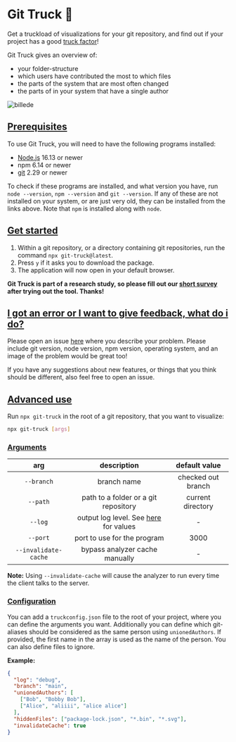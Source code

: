 # Git Truck 🚛

Get a truckload of visualizations for your git repository, and find out if your project has a good [truck factor](https://www.agileadvice.com/2005/05/15/agilemanagement/truck-factor/)!

Git Truck gives an overview of:
- your folder-structure
- which users have contributed the most to which files
- the parts of the system that are most often changed
- the parts of in your system that have a single author

![billede](https://user-images.githubusercontent.com/23435481/167109548-6757fbca-a24b-4fb7-a2af-bba5d423a9f0.png)

## [Prerequisites](#prerequisites)

To use Git Truck, you will need to have the following programs installed:

- [Node.js](https://nodejs.org/en/) 16.13 or newer
- npm 6.14 or newer
- [git](https://git-scm.com/downloads) 2.29 or newer

To check if these programs are installed, and what version you have, run `node --version`, `npm --version` and `git --version`. If any of these are not installed on your system, or are just very old, they can be installed from the links above. Note that `npm` is installed along with `node`.

## [Get started](#get-started)

1. Within a git repository, or a directory containing git repositories, run the command `npx git-truck@latest`.
2. Press `y` if it asks you to download the package.
3. The application will now open in your default browser.

**Git Truck is part of a research study, so please fill out our [short survey](https://forms.gle/9wCCAw6zae7wuwZQ6) after trying out the tool. Thanks!**

## [I got an error or I want to give feedback, what do i do?](#i-got-an-error-or-i-want-to-give-feedback-what-do-i-do)

Please open an issue [here](https://github.com/git-truck/git-truck/issues) where you describe your problem. Please include git version, node version, npm version, operating system, and an image of the problem would be great too!

If you have any suggestions about new features, or things that you think should be different, also feel free to open an issue.

## [Advanced use](#advanced-use)

Run `npx git-truck` in the root of a git repository, that you want to visualize:

```sh
npx git-truck [args]
```

### [Arguments](#arguments)

|         arg          |                              description                              |   default value    |
| :------------------: | :-------------------------------------------------------------------: | :----------------: |
|      `--branch`      |                              branch name                              | checked out branch |
|       `--path`       |                 path to a folder or a git repository                  | current directory  |
|       `--log`        | output log level. See [here](./src/analyzer/log.server.ts) for values |         -          |
|       `--port`       |                      port to use for the program                      |        3000        |
| `--invalidate-cache` |                    bypass analyzer cache manually                     |         -          |

**Note:** Using `--invalidate-cache` will cause the analyzer to run every time the client talks to the server.

### [Configuration](#configuration)

You can add a `truckconfig.json` file to the root of your project, where you can define the arguments you want.
Additionally you can define which git-aliases should be considered as the same person using `unionedAuthors`. If provided, the first name in the array is used as the name of the person.
You can also define files to ignore.

**Example:**

```json
{
  "log": "debug",
  "branch": "main",
  "unionedAuthors": [
    ["Bob", "Bobby Bob"],
    ["Alice", "aliiii", "alice alice"]
  ],
  "hiddenFiles": ["package-lock.json", "*.bin", "*.svg"],
  "invalidateCache": true
}
```
